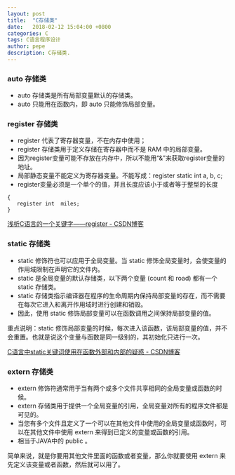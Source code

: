 ```yaml
---
layout: post
title:  "C存储类"
date:   2018-02-12 15:04:00 +0800
categories: C
tags: C语言程序设计
author: pepe
description: C存储类.
---
```


### **auto 存储类**

* auto 存储类是所有局部变量默认的存储类。
* auto 只能用在函数内，即 auto 只能修饰局部变量。

### **register 存储类**

* register 代表了寄存器变量，不在内存中使用；
* register 存储类用于定义存储在寄存器中而不是 RAM 中的局部变量。
* 因为register变量可能不存放在内存中，所以不能用“&”来获取register变量的地址。
* 局部静态变量不能定义为寄存器变量。不能写成：register static int a, b, c;
* register变量必须是一个单个的值，并且长度应该小于或者等于整型的长度

```
{
   register int  miles;
}
```

[浅析C语言的一个关键字——register - CSDN博客](http://blog.csdn.net/21aspnet/article/details/257511)

### **static 存储类**

* static 修饰符也可以应用于全局变量。当 static 修饰全局变量时，会使变量的作用域限制在声明它的文件内。
* static 是全局变量的默认存储类，以下两个变量 (count 和 road) 都有一个 static 存储类。
* static 存储类指示编译器在程序的生命周期内保持局部变量的存在，而不需要在每次它进入和离开作用域时进行创建和销毁。
* 因此，使用 static 修饰局部变量可以在函数调用之间保持局部变量的值。

重点说明：static 修饰局部变量的时候，每次进入该函数，该局部变量的值，并不会重置。也就是说这个变量与函数是同一级别的，其初始化只进行一次。


[C语言中static关键词使用在函数外部和内部的疑惑 - CSDN博客](http://blog.csdn.net/xiaobai2458/article/details/51880291)

### **extern 存储类**

* extern 修饰符通常用于当有两个或多个文件共享相同的全局变量或函数的时候。
* extern 存储类用于提供一个全局变量的引用，全局变量对所有的程序文件都是可见的。
* 当您有多个文件且定义了一个可以在其他文件中使用的全局变量或函数时，可以在其他文件中使用 extern 来得到已定义的变量或函数的引用。
* 相当于JAVA中的 public 。

简单来说，就是你要用其他文件里面的函数或者变量，那么你就要使用 extern 来先定义该变量或者函数，然后就可以用了。




